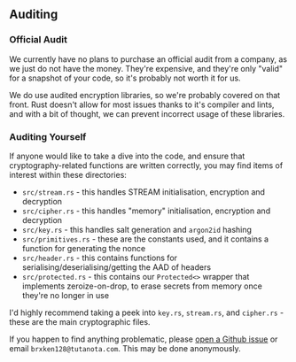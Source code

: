 ## Auditing

### Official Audit

We currently have no plans to purchase an official audit from a company, as we just do not have the money. They're expensive, and they're only "valid" for a snapshot of your code, so it's probably not worth it for us.

We do use audited encryption libraries, so we're probably covered on that front. Rust doesn't allow for most issues thanks to it's compiler and lints, and with a bit of thought, we can prevent incorrect usage of these libraries.

### Auditing Yourself

If anyone would like to take a dive into the code, and ensure that cryptography-related functions are written correctly, you may find items of interest within these directories:

* `src/stream.rs` - this handles STREAM initialisation, encryption and decryption
* `src/cipher.rs` - this handles "memory" initialisation, encryption and decryption
* `src/key.rs` - this handles salt generation and `argon2id` hashing
* `src/primitives.rs` - these are the constants used, and it contains a function for generating the nonce
* `src/header.rs` - this contains functions for serialising/deserialising/getting the AAD of headers
* `src/protected.rs` - this contains our `Protected<>` wrapper that implements zeroize-on-drop, to erase secrets from memory once they're no longer in use

I'd highly recommend taking a peek into `key.rs`, `stream.rs`, and `cipher.rs` - these are the main cryptographic files.

If you happen to find anything problematic, please [open a Github issue](https://github.com/brxken128/dexios/issues) or email `brxken128@tutanota.com`. This may be done anonymously.